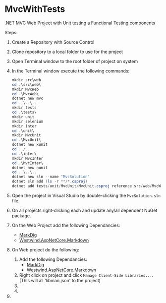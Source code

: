 # MvcWithTests

.NET MVC Web Project with Unit testing a Functional Testing components

Steps:

1. Create a Repository with Source Control
2. Clone repository to a local folder to use for the project
3. Open Terminal window to the root folder of project on system
4. In the Terminal window execute the following commands:

    ``` powershell
    mkdir src\web
    cd .\src\web\
    mkdir MvcWeb
    cd .\MvcWeb\
    dotnet new mvc
    cd ..\..\..
    mkdir tests
    cd .\tests\
    mkdir unit
    mkdir selenium
    mkdir inter
    cd .\unit\
    mkdir MvcUnit
    cd .\MvcUnit\
    dotnet new xunit
    cd ../..
    cd .\inter\
    mkdir MvcInter
    cd .\MvcInter\
    dotnet new nunit
    cd ..\..\..
    dotnet new sln --name "MvcSolution"
    dotnet sln add (ls -r **/*.csproj)
    dotnet add tests/unit/MvcUnit/MvcUnit.csproj reference src/web/MvcWeb/MvcWeb.csproj
    ```

5. Open the project in Visual Studio by double-clicking the `MvcSolution.sln` file.
6. On all projects right-clicking each and update any/all dependent NuGet package.
7. On the Web Project add the following Dependancies:
   - [MarkDig](https://github.com/xoofx/markdig)
   - [Westwind.AspNetCore.Markdown](https://github.com/RickStrahl/Westwind.AspNetCore.Markdown)
8. On Web project do the following:
   1. Add the following Dependancies:
      - [MarkDig](https://github.com/xoofx/markdig)
      - [Westwind.AspNetCore.Markdown](https://github.com/RickStrahl/Westwind.AspNetCore.Markdown)
   2. Right click on project and click `Manage Client-Side Libraries...`. (This will all 'libman.json' to the project)
   3. 
   4. 
9.  